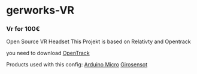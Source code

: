 # gerworks-VR
### Vr for 100€
Open Source VR Headset
This Projekt is based on Relativty
and Opentrack

you need to download [OpenTrack](https://github.com/opentrack/opentrack/releases/download/opentrack-2021.2.0/opentrack-win32-portable-2021.2.0.7z)


Products used with this config:
[Arduino Micro](https://www.aliexpress.com/item/1005001706390728.html) [Girosensot](https://www.aliexpress.com/item/32761922595.html)

